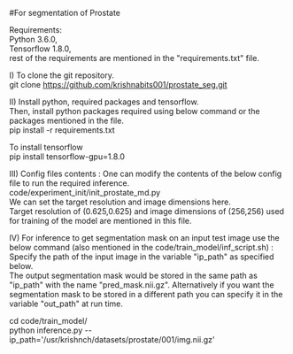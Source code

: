 #For segmentation of Prostate

Requirements:</br>
Python 3.6.0,</br>
Tensorflow 1.8.0,</br>
rest of the requirements are mentioned in the "requirements.txt" file.

I) To clone the git repository.</br>
git clone https://github.com/krishnabits001/prostate_seg.git </br>

II) Install python, required packages and tensorflow.</br>
Then, install python packages required using below command or the packages mentioned in the file.</br>
pip install -r requirements.txt </br>

To install tensorflow </br>
pip install tensorflow-gpu=1.8.0 </br>


III) Config files contents : One can modify the contents of the below config file to run the required inference.</br>
code/experiment_init/init_prostate_md.py </br>
We can set the target resolution and image dimensions here. </br>
Target resolution of (0.625,0.625) and image dimensions of (256,256) used for training of the model are mentioned in this file. </br>
        
IV) For inference to get segmentation mask on an input test image use the below command (also mentioned in the code/train_model/inf_script.sh) : </br>
Specify the path of the input image in the variable "ip_path" as specified below.</br>
The output segmentation mask would be stored in the same path as "ip_path" with the name "pred_mask.nii.gz". 
Alternatively if you want the segmentation mask to be stored in a different path you can specify it in the variable "out_path" at run time. </br>

cd code/train_model/ </br>
python inference.py --ip_path='/usr/krishnch/datasets/prostate/001/img.nii.gz' </br>



